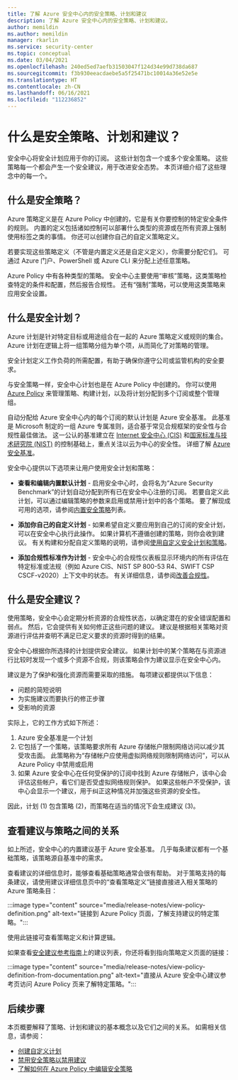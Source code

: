 ```yaml
---
title: 了解 Azure 安全中心内的安全策略、计划和建议
description: 了解 Azure 安全中心内的安全策略、计划和建议。
author: memildin
ms.author: memildin
manager: rkarlin
ms.service: security-center
ms.topic: conceptual
ms.date: 03/04/2021
ms.openlocfilehash: 240ed5ed7aefb31503047f124d34e99d738da687
ms.sourcegitcommit: f3b930eeacdaebe5a5f25471bc10014a36e52e5e
ms.translationtype: HT
ms.contentlocale: zh-CN
ms.lasthandoff: 06/16/2021
ms.locfileid: "112236852"
---
```

# <a name="what-are-security-policies-initiatives-and-recommendations"></a>什么是安全策略、计划和建议？

安全中心将安全计划应用于你的订阅。 这些计划包含一个或多个安全策略。 这些策略每一个都会产生一个安全建议，用于改进安全态势。 本页详细介绍了这些理念中的每一个。


## <a name="what-is-a-security-policy"></a>什么是安全策略？

Azure 策略定义是在 Azure Policy 中创建的，它是有关你要控制的特定安全条件的规则。 内置的定义包括诸如控制可以部署什么类型的资源或在所有资源上强制使用标签之类的事情。 你还可以创建你自己的自定义策略定义。

若要实现这些策略定义（不管是内置定义还是自定义定义），你需要分配它们。 可通过 Azure 门户、PowerShell 或 Azure CLI 来分配上述任意策略。

Azure Policy 中有各种类型的策略。 安全中心主要使用“审核”策略，这类策略检查特定的条件和配置，然后报告合规性。 还有“强制”策略，可以使用这类策略来应用安全设置。

## <a name="what-is-a-security-initiative"></a>什么是安全计划？

Azure 计划是针对特定目标或用途组合在一起的 Azure 策略定义或规则的集合。 Azure 计划在逻辑上将一组策略分组为单个项，从而简化了对策略的管理。

安全计划定义工作负荷的所需配置，有助于确保你遵守公司或监管机构的安全要求。

与安全策略一样，安全中心计划也是在 Azure Policy 中创建的。 你可以使用 [Azure Policy](../governance/policy/overview.md) 来管理策略、构建计划，以及将计划分配到多个订阅或整个管理组。

自动分配给 Azure 安全中心内的每个订阅的默认计划是 Azure 安全基准。 此基准是 Microsoft 制定的一组 Azure 专属准则，适合基于常见合规框架的安全性与合规性最佳做法。 这一公认的基准建立在 [Internet 安全中心 (CIS)](https://www.cisecurity.org/benchmark/azure/) 和[国家标准与技术研究院 (NIST)](https://www.nist.gov/) 的控制基础上，重点关注以云为中心的安全性。 详细了解 [Azure 安全基准](/security/benchmark/azure/introduction)。

安全中心提供以下选项来让用户使用安全计划和策略：

- **查看和编辑内置默认计划** - 启用安全中心时，会将名为“Azure Security Benchmark”的计划自动分配到所有已在安全中心注册的订阅。 若要自定义此计划，可以通过编辑策略的参数来启用或禁用计划中的各个策略。 要了解现成可用的选项，请参阅[内置安全策略](./policy-reference.md)列表。

- **添加你自己的自定义计划** - 如果希望自定义要应用到自己的订阅的安全计划，可以在安全中心执行此操作。 如果计算机不遵循创建的策略，则你会收到建议。 有关构建和分配自定义策略的说明，请参阅[使用自定义安全计划和策略](custom-security-policies.md)。

- **添加合规性标准作为计划** - 安全中心的合规性仪表板显示环境内的所有评估在特定标准或法规（例如 Azure CIS、NIST SP 800-53 R4、SWIFT CSP CSCF-v2020）上下文中的状态。 有关详细信息，请参阅[改善合规性](security-center-compliance-dashboard.md)。

## <a name="what-is-a-security-recommendation"></a>什么是安全建议？

使用策略，安全中心会定期分析资源的合规性状态，以确定潜在的安全错误配置和弱点。 然后，它会提供有关如何修正这些问题的建议。 建议是根据相关策略对资源进行评估并查明不满足已定义要求的资源时得到的结果。

安全中心根据你所选择的计划提供安全建议。 如果计划中的某个策略在与资源进行比较时发现一个或多个资源不合规，则该策略会作为建议显示在安全中心内。

建议是为了保护和强化资源而需要采取的措施。 每项建议都提供以下信息：

- 问题的简短说明
- 为实施建议而要执行的修正步骤
- 受影响的资源

实际上，它的工作方式如下所述：

1. Azure 安全基准是一个计划
1. 它包括了一个策略，该策略要求所有 Azure 存储帐户限制网络访问以减少其受攻击面。 此策略称为“存储帐户应使用虚拟网络规则限制网络访问”，可以从 Azure Policy 中禁用或启用
1. 如果 Azure 安全中心在任何受保护的订阅中找到 Azure 存储帐户，该中心会评估这些帐户，看它们是否受虚拟网络规则保护。 如果这些帐户不受保护，该中心会显示一个建议，用于纠正这种情况并加强这些资源的安全性。 

因此，计划 (1) 包含策略 (2)，而策略在适当的情况下会生成建议 (3)。 

## <a name="viewing-the-relationship-between-a-recommendation-and-a-policy"></a>查看建议与策略之间的关系

如上所述，安全中心的内置建议基于 Azure 安全基准。 几乎每条建议都有一个基础策略，该策略源自基准中的需求。

查看建议的详细信息时，能够查看基础策略通常会很有帮助。 对于策略支持的每条建议，请使用建议详细信息页中的“查看策略定义”链接直接进入相关策略的 Azure 策略条目：

:::image type="content" source="media/release-notes/view-policy-definition.png" alt-text="链接到 Azure Policy 页面，了解支持建议的特定策略。":::

使用此链接可查看策略定义和计算逻辑。 

如果查看[安全建议参考指南](recommendations-reference.md)上的建议列表，你还将看到指向策略定义页面的链接：

:::image type="content" source="media/release-notes/view-policy-definition-from-documentation.png" alt-text="直接从 Azure 安全中心建议参考页访问 Azure Policy 页来了解特定策略。":::


## <a name="next-steps"></a>后续步骤

本页概要解释了策略、计划和建议的基本概念以及它们之间的关系。 如需相关信息，请参阅：

- [创建自定义计划](custom-security-policies.md)
- [禁用安全策略以禁用建议](tutorial-security-policy.md#disable-security-policies-and-disable-recommendations)
- [了解如何在 Azure Policy 中编辑安全策略](../governance/policy/tutorials/create-and-manage.md)